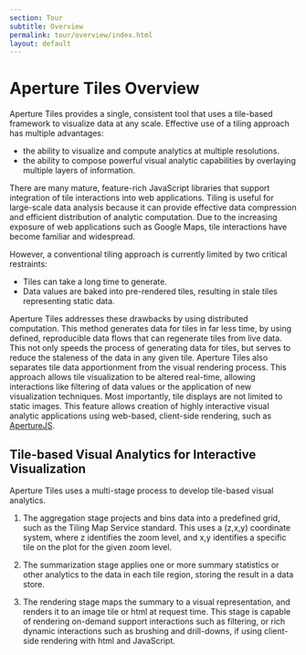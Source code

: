 ```yaml
---
section: Tour
subtitle: Overview
permalink: tour/overview/index.html
layout: default
---
```


Aperture Tiles Overview
=======================

Aperture Tiles provides a single, consistent tool that uses a tile-based framework to visualize data at any scale. Effective use of a tiling approach has multiple advantages:

* the ability to visualize and compute analytics at multiple resolutions.
* the ability to compose powerful visual analytic capabilities by overlaying multiple layers of information.

There are many mature, feature-rich JavaScript libraries that support integration of tile interactions into web applications. Tiling is useful for large-scale data analysis because it can provide effective data compression and efficient distribution of analytic computation. Due to the increasing exposure of web applications such as Google Maps, tile interactions have become familiar and widespread. 

However, a conventional tiling approach is currently limited by two critical restraints:

* Tiles can take a long time to generate.
* Data values are baked into pre-rendered tiles, resulting in stale tiles representing static data.

Aperture Tiles addresses these drawbacks by using distributed computation. This method generates data for tiles in far less time, by using defined, reproducible data flows that can regenerate tiles from live data. This not only speeds the process of generating data for tiles, but serves to reduce the staleness of the data in any given tile. Aperture Tiles also separates tile data apportionment from the visual rendering process. This approach allows tile visualization to be altered real-time, allowing interactions like filtering of data values or the application of new visualization techniques. Most importantly, tile displays are not limited to static images. This feature allows creation of highly interactive visual analytic applications using web-based, client-side rendering, such as [ApertureJS](http://aperturejs.com/).

Tile-based Visual Analytics for Interactive Visualization
---------------------------------------------------------

Aperture Tiles uses a multi-stage process to develop tile-based visual analytics. 

1. The aggregation stage projects and bins data into a predefined grid, such as the Tiling Map Service standard.  This uses a (z,x,y) coordinate system, where z identifies the zoom level, and x,y identifies a specific tile on the plot for the given zoom level. 

2. The summarization stage applies one or more summary statistics or other analytics to the data in each tile region, storing the result in a data store. 

3. The rendering stage maps the summary to a visual representation, and renders it to an image tile or html at request time. This stage is capable of rendering on-demand support interactions such as filtering, or rich dynamic interactions such as brushing and drill-downs, if using client-side rendering with html and JavaScript.